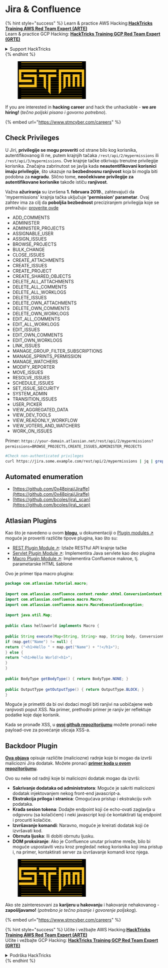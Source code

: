 # Jira & Confluence

{% hint style="success" %}
Learn & practice AWS Hacking:<img src="../../.gitbook/assets/arte.png" alt="" data-size="line">[**HackTricks Training AWS Red Team Expert (ARTE)**](https://training.hacktricks.xyz/courses/arte)<img src="../../.gitbook/assets/arte.png" alt="" data-size="line">\
Learn & practice GCP Hacking: <img src="../../.gitbook/assets/grte.png" alt="" data-size="line">[**HackTricks Training GCP Red Team Expert (GRTE)**<img src="../../.gitbook/assets/grte.png" alt="" data-size="line">](https://training.hacktricks.xyz/courses/grte)

<details>

<summary>Support HackTricks</summary>

* Check the [**subscription plans**](https://github.com/sponsors/carlospolop)!
* **Join the** 💬 [**Discord group**](https://discord.gg/hRep4RUj7f) or the [**telegram group**](https://t.me/peass) or **follow** us on **Twitter** 🐦 [**@hacktricks\_live**](https://twitter.com/hacktricks\_live)**.**
* **Share hacking tricks by submitting PRs to the** [**HackTricks**](https://github.com/carlospolop/hacktricks) and [**HackTricks Cloud**](https://github.com/carlospolop/hacktricks-cloud) github repos.

</details>
{% endhint %}

<figure><img src="../../.gitbook/assets/image (1) (1) (1) (1) (1) (1) (1) (1).png" alt=""><figcaption></figcaption></figure>

If you are interested in **hacking career** and hack the unhackable - **we are hiring!** (_tečno poljski pisano i govorno potrebno_).

{% embed url="https://www.stmcyber.com/careers" %}

## Check Privileges

U Jiri, **privilegije se mogu proveriti** od strane bilo kog korisnika, autentifikovanog ili ne, putem krajnjih tačaka `/rest/api/2/mypermissions` ili `/rest/api/3/mypermissions`. Ove krajnje tačke otkrivaju trenutne privilegije korisnika. Značajna zabrinutost se javlja kada **neautentifikovani korisnici imaju privilegije**, što ukazuje na **bezbednosnu ranjivost** koja bi mogla biti podobna za **nagradu**. Slično tome, **neočekivane privilegije za autentifikovane korisnike** takođe ističu **ranjivost**.

Važna **ažuriranja** su izvršena **1. februara 2019.**, zahtevajući da 'mypermissions' krajnja tačka uključuje **'permission' parametar**. Ovaj zahtev ima za cilj da **poboljša bezbednost** preciziranjem privilegija koje se pretražuju: [proverite ovde](https://developer.atlassian.com/cloud/jira/platform/change-notice-get-my-permissions-requires-permissions-query-parameter/#change-notice---get-my-permissions-resource-will-require-a-permissions-query-parameter)

* ADD\_COMMENTS
* ADMINISTER
* ADMINISTER\_PROJECTS
* ASSIGNABLE\_USER
* ASSIGN\_ISSUES
* BROWSE\_PROJECTS
* BULK\_CHANGE
* CLOSE\_ISSUES
* CREATE\_ATTACHMENTS
* CREATE\_ISSUES
* CREATE\_PROJECT
* CREATE\_SHARED\_OBJECTS
* DELETE\_ALL\_ATTACHMENTS
* DELETE\_ALL\_COMMENTS
* DELETE\_ALL\_WORKLOGS
* DELETE\_ISSUES
* DELETE\_OWN\_ATTACHMENTS
* DELETE\_OWN\_COMMENTS
* DELETE\_OWN\_WORKLOGS
* EDIT\_ALL\_COMMENTS
* EDIT\_ALL\_WORKLOGS
* EDIT\_ISSUES
* EDIT\_OWN\_COMMENTS
* EDIT\_OWN\_WORKLOGS
* LINK\_ISSUES
* MANAGE\_GROUP\_FILTER\_SUBSCRIPTIONS
* MANAGE\_SPRINTS\_PERMISSION
* MANAGE\_WATCHERS
* MODIFY\_REPORTER
* MOVE\_ISSUES
* RESOLVE\_ISSUES
* SCHEDULE\_ISSUES
* SET\_ISSUE\_SECURITY
* SYSTEM\_ADMIN
* TRANSITION\_ISSUES
* USER\_PICKER
* VIEW\_AGGREGATED\_DATA
* VIEW\_DEV\_TOOLS
* VIEW\_READONLY\_WORKFLOW
* VIEW\_VOTERS\_AND\_WATCHERS
* WORK\_ON\_ISSUES

Primer: `https://your-domain.atlassian.net/rest/api/2/mypermissions?permissions=BROWSE_PROJECTS,CREATE_ISSUES,ADMINISTER_PROJECTS`
```bash
#Check non-authenticated privileges
curl https://jira.some.example.com/rest/api/2/mypermissions | jq | grep -iB6 '"havePermission": true'
```
## Automated enumeration

* [https://github.com/0x48piraj/Jiraffe](https://github.com/0x48piraj/Jiraffe)
* [https://github.com/bcoles/jira\_scan](https://github.com/bcoles/jira\_scan)

## Atlasian Plugins

Kao što je navedeno u ovom [**blogu**](https://cyllective.com/blog/posts/atlassian-audit-plugins), u dokumentaciji o [Plugin modules ↗](https://developer.atlassian.com/server/framework/atlassian-sdk/plugin-modules/) moguće je proveriti različite tipove plugina, kao što su:

* [REST Plugin Module ↗](https://developer.atlassian.com/server/framework/atlassian-sdk/rest-plugin-module): Izlaže RESTful API krajnje tačke
* [Servlet Plugin Module ↗](https://developer.atlassian.com/server/framework/atlassian-sdk/servlet-plugin-module/): Implementira Java servlete kao deo plugina
* [Macro Plugin Module ↗](https://developer.atlassian.com/server/confluence/macro-module/): Implementira Confluence makroe, tj. parametarske HTML šablone

Ovo je primer tipa macro plugina:
```java
package com.atlassian.tutorial.macro;

import com.atlassian.confluence.content.render.xhtml.ConversionContext;
import com.atlassian.confluence.macro.Macro;
import com.atlassian.confluence.macro.MacroExecutionException;

import java.util.Map;

public class helloworld implements Macro {

public String execute(Map<String, String> map, String body, ConversionContext conversionContext) throws MacroExecutionException {
if (map.get("Name") != null) {
return ("<h1>Hello " + map.get("Name") + "!</h1>");
} else {
return "<h1>Hello World!<h1>";
}
}

public BodyType getBodyType() { return BodyType.NONE; }

public OutputType getOutputType() { return OutputType.BLOCK; }
}
```
Moguće je primetiti da bi ovi dodaci mogli biti ranjivi na uobičajene web ranjivosti poput XSS. Na primer, prethodni primer je ranjiv jer reflektuje podatke koje daje korisnik.&#x20;

Kada se pronađe XSS, u [**ovoj github repozitorijumu**](https://github.com/cyllective/XSS-Payloads/tree/main/Confluence) možete pronaći neke payload-ove za povećanje uticaja XSS-a.

## Backdoor Plugin

[**Ova objava**](https://cyllective.com/blog/posts/atlassian-malicious-plugin) opisuje različite (maliciozne) radnje koje bi mogao da izvrši maliciozni Jira dodatak. Možete pronaći [**primer koda u ovom repozitorijumu**](https://github.com/cyllective/malfluence).

Ovo su neke od radnji koje bi maliciozni dodatak mogao da izvrši:

* **Sakrivanje dodataka od administratora**: Moguće je sakriti maliciozni dodatak injektovanjem nekog front-end javascript-a.
* **Ekstrakcija priloga i stranica**: Omogućava pristup i ekstrakciju svih podataka.
* **Krađa sesion tokena**: Dodajte endpoint koji će echo-ovati zaglavlja u odgovoru (sa kolačićem) i neki javascript koji će kontaktirati taj endpoint i procuriti kolačiće.
* **Izvršavanje komandi**: Naravno, moguće je kreirati dodatak koji će izvršavati kod.
* **Obrnuta ljuska**: Ili dobiti obrnutu ljusku.
* **DOM proksiranje**: Ako je Confluence unutar privatne mreže, bilo bi moguće uspostaviti vezu kroz pregledač nekog korisnika koji ima pristup i, na primer, kontaktirati server za izvršavanje komandi kroz njega.

<figure><img src="../../.gitbook/assets/image (1) (1) (1) (1) (1) (1) (1) (1).png" alt=""><figcaption></figcaption></figure>

Ako ste zainteresovani za **karijeru u hakovanju** i hakovanje nehakovanog - **zapošljavamo!** (_potrebno je tečno pisanje i govorenje poljskog_).

{% embed url="https://www.stmcyber.com/careers" %}

{% hint style="success" %}
Učite i vežbajte AWS Hacking:<img src="../../.gitbook/assets/arte.png" alt="" data-size="line">[**HackTricks Training AWS Red Team Expert (ARTE)**](https://training.hacktricks.xyz/courses/arte)<img src="../../.gitbook/assets/arte.png" alt="" data-size="line">\
Učite i vežbajte GCP Hacking: <img src="../../.gitbook/assets/grte.png" alt="" data-size="line">[**HackTricks Training GCP Red Team Expert (GRTE)**<img src="../../.gitbook/assets/grte.png" alt="" data-size="line">](https://training.hacktricks.xyz/courses/grte)

<details>

<summary>Podrška HackTricks</summary>

* Proverite [**planove pretplate**](https://github.com/sponsors/carlospolop)!
* **Pridružite se** 💬 [**Discord grupi**](https://discord.gg/hRep4RUj7f) ili [**telegram grupi**](https://t.me/peass) ili **pratite** nas na **Twitter-u** 🐦 [**@hacktricks\_live**](https://twitter.com/hacktricks\_live)**.**
* **Podelite hakerske trikove slanjem PR-ova na** [**HackTricks**](https://github.com/carlospolop/hacktricks) i [**HackTricks Cloud**](https://github.com/carlospolop/hacktricks-cloud) github repozitorijume.

</details>
{% endhint %}

